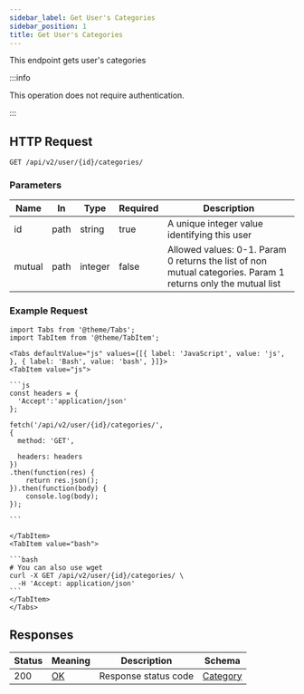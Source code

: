 ```yaml
---
sidebar_label: Get User's Categories
sidebar_position: 1
title: Get User's Categories
---
```


This endpoint gets user's categories

:::info

This operation does not require authentication.

:::

## HTTP Request

`GET /api/v2/user/{id}/categories/`

### Parameters

| Name   | In   | Type    | Required | Description                                                                                                  |
|--------|------|---------|----------|--------------------------------------------------------------------------------------------------------------|
| id     | path | string  | true     | A unique integer value identifying this user                                                                 |
| mutual | path | integer | false    | Allowed values: 0-1. Param 0 returns the list of non mutual categories. Param 1 returns only the mutual list |

### Example Request

````mdx-code-block
import Tabs from '@theme/Tabs';
import TabItem from '@theme/TabItem';

<Tabs defaultValue="js" values={[{ label: 'JavaScript', value: 'js', }, { label: 'Bash', value: 'bash', }]}>
<TabItem value="js">

```js
const headers = {
  'Accept':'application/json'
};

fetch('/api/v2/user/{id}/categories/',
{
  method: 'GET',

  headers: headers
})
.then(function(res) {
    return res.json();
}).then(function(body) {
    console.log(body);
});

```

</TabItem>
<TabItem value="bash">

```bash
# You can also use wget
curl -X GET /api/v2/user/{id}/categories/ \
  -H 'Accept: application/json'
```
</TabItem>
</Tabs>
````

## Responses

| Status | Meaning                                                 | Description          | Schema                                             |
|--------|---------------------------------------------------------|----------------------|----------------------------------------------------|
| 200    | [OK](https://tools.ietf.org/html/rfc7231#section-6.3.1) | Response status code | [Category](/docs/apireference/v2/schemas/category) |
